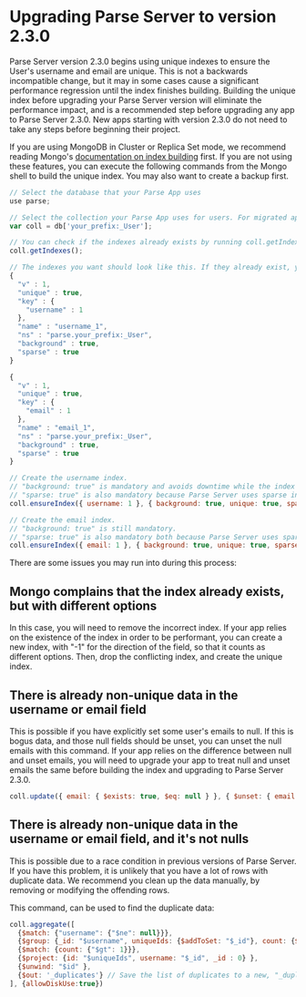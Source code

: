 # Upgrading Parse Server to version 2.3.0

Parse Server version 2.3.0 begins using unique indexes to ensure the User's username and email are unique. This is not a backwards incompatible change, but it may in some cases cause a significant performance regression until the index finishes building. Building the unique index before upgrading your Parse Server version will eliminate the performance impact, and is a recommended step before upgrading any app to Parse Server 2.3.0. New apps starting with version 2.3.0 do not need to take any steps before beginning their project.

If you are using MongoDB in Cluster or Replica Set mode, we recommend reading Mongo's [documentation on index building](https://docs.mongodb.com/v3.0/tutorial/build-indexes-on-replica-sets/) first. If you are not using these features, you can execute the following commands from the Mongo shell to build the unique index. You may also want to create a backup first.

```js
// Select the database that your Parse App uses
use parse;

// Select the collection your Parse App uses for users. For migrated apps, this probably includes a collectionPrefix.
var coll = db['your_prefix:_User'];

// You can check if the indexes already exists by running coll.getIndexes()
coll.getIndexes();

// The indexes you want should look like this. If they already exist, you can skip creating them.
{
  "v" : 1,
  "unique" : true,
  "key" : {
    "username" : 1
  },
  "name" : "username_1",
  "ns" : "parse.your_prefix:_User",
  "background" : true,
  "sparse" : true
}

{
  "v" : 1,
  "unique" : true,
  "key" : {
    "email" : 1
  },
  "name" : "email_1",
  "ns" : "parse.your_prefix:_User",
  "background" : true,
  "sparse" : true
}

// Create the username index.
// "background: true" is mandatory and avoids downtime while the index builds.
// "sparse: true" is also mandatory because Parse Server uses sparse indexes.
coll.ensureIndex({ username: 1 }, { background: true, unique: true, sparse: true });

// Create the email index.
// "background: true" is still mandatory.
// "sparse: true" is also mandatory both because Parse Server uses sparse indexes, and because email addresses are not required by the Parse API.
coll.ensureIndex({ email: 1 }, { background: true, unique: true, sparse: true });
```

There are some issues you may run into during this process:

## Mongo complains that the index already exists, but with different options

In this case, you will need to remove the incorrect index. If your app relies on the existence of the index in order to be performant, you can create a new index, with "-1" for the direction of the field, so that it counts as different options. Then, drop the conflicting index, and create the unique index.

## There is already non-unique data in the username or email field

This is possible if you have explicitly set some user's emails to null. If this is bogus data, and those null fields should be unset, you can unset the null emails with this command. If your app relies on the difference between null and unset emails, you will need to upgrade your app to treat null and unset emails the same before building the index and upgrading to Parse Server 2.3.0.

```js
coll.update({ email: { $exists: true, $eq: null } }, { $unset: { email: '' } }, { multi: true })
```

## There is already non-unique data in the username or email field, and it's not nulls

This is possible due to a race condition in previous versions of Parse Server. If you have this problem, it is unlikely that you have a lot of rows with duplicate data. We recommend you clean up the data manually, by removing or modifying the offending rows.

This command, can be used to find the duplicate data:

```js
coll.aggregate([
  {$match: {"username": {"$ne": null}}},
  {$group: {_id: "$username", uniqueIds: {$addToSet: "$_id"}, count: {$sum: 1}}},
  {$match: {count: {"$gt": 1}}},
  {$project: {id: "$uniqueIds", username: "$_id", _id : 0} },
  {$unwind: "$id" },
  {$out: '_duplicates'} // Save the list of duplicates to a new, "_duplicates" collection. Remove this line to just output the list.
], {allowDiskUse:true})
```
